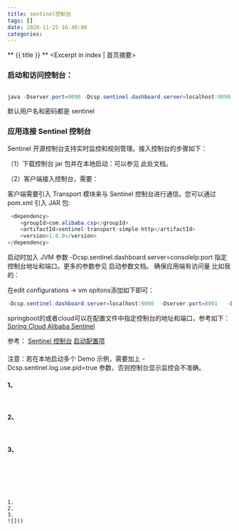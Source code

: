 ```yaml
---
title: sentinel控制台
tags: []
date: 2020-11-25 16:40:00
categories:
---
```

** {{ title }} ** <Excerpt in index | 首页摘要>


<!-- more -->


### 启动和访问控制台：

```java

java -Dserver.port=9090 -Dcsp.sentinel.dashboard.server=localhost:9090 -Dproject.name=sentinel-dashboard -jar sentinel-dashboard-1.8.0.jar

```
    
默认用户名和密码都是 sentinel



### 应用连接 Sentinel 控制台

Sentinel 开源控制台支持实时监控和规则管理。接入控制台的步骤如下：

（1）下载控制台 jar 包并在本地启动：可以参见 此处文档。

（2）客户端接入控制台，需要：

客户端需要引入 Transport 模块来与 Sentinel 控制台进行通信。您可以通过 pom.xml 引入 JAR 包:

```java
 <dependency>
    <groupId>com.alibaba.csp</groupId>
    <artifactId>sentinel-transport-simple-http</artifactId>
    <version>1.8.0</version>
</dependency>

```
启动时加入 JVM 参数 -Dcsp.sentinel.dashboard.server=consoleIp:port 指定控制台地址和端口。更多的参数参见 启动参数文档。
确保应用端有访问量
比如我的：

在edit configurations -> vm opitons添加如下即可：
```java
-Dcsp.sentinel.dashboard.server=localhost:9090  -Dserver.port=8091   -Dcsp.sentinel.log.use.pid=true  
```


springboot的或者cloud可以在配置文件中指定控制台的地址和端口，参考如下：
[Spring Cloud Alibaba Sentinel](https://github.com/alibaba/spring-cloud-alibaba/wiki/Sentinel)

参考：
[Sentinel 控制台](https://github.com/alibaba/Sentinel/wiki/%E6%8E%A7%E5%88%B6%E5%8F%B0)
[启动配置项](https://github.com/alibaba/Sentinel/wiki/%E5%90%AF%E5%8A%A8%E9%85%8D%E7%BD%AE%E9%A1%B9)


#### 

注意：若在本地启动多个 Demo 示例，需要加上 -Dcsp.sentinel.log.use.pid=true 参数，否则控制台显示监控会不准确。


#### 1、

```java

```

```java

```
[]()

#### 2、
```java

```

```java

```
[]()

#### 3、


```java

```

```java

```
[]()
```




1. 
2. 
3. 
![]()